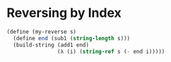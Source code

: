 # Reversing by Index

```scheme
(define (my-reverse s)
  (define end (sub1 (string-length s)))
  (build-string (add1 end)
                (λ (i) (string-ref s (- end i)))))
```
